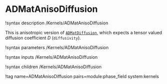 # ADMatAnisoDiffusion

!syntax description /Kernels/ADMatAnisoDiffusion

This is anisotropic version of [`ADMatDiffusion`](/ADMatDiffusion.md), which
expects a tensor valued diffusion coefficient $D$ (`diffusivity`).

!syntax parameters /Kernels/ADMatAnisoDiffusion

!syntax inputs /Kernels/ADMatAnisoDiffusion

!syntax children /Kernels/ADMatAnisoDiffusion

!tag name=ADMatAnisoDiffusion pairs=module:phase_field system:kernels

